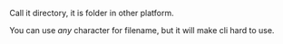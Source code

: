 Call it directory, it is folder in other platform.

You can use *any* character for filename, but it will make cli hard to use.
